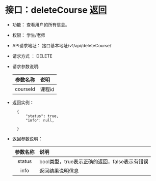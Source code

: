 ﻿<!-- markdownlint-disable MD033-->
<!-- 禁止MD033类型的警告 https://www.npmjs.com/package/markdownlint -->

# 接口：deleteCourse  [返回](../README.md)

- 功能：
    查看用户的所有信息。

- 权限：
    学生/老师

- API请求地址：
    接口基本地址/v1/api/deleteCourse/<courseId>

- 请求方式 ：
    DELETE

- 请求参数说明:

  |参数名称|说明|
  |:---------:|:--------------------------------------------------------|
  |courseId|课程id|

- 返回实例：

        {
            "status": true,
            "info": null,

        }

- 返回参数说明：

  |参数名称|说明|
  |:---------:|:--------------------------------------------------------|
  |status|bool类型，true表示正确的返回，false表示有错误|
  |info|返回结果说明信息|

